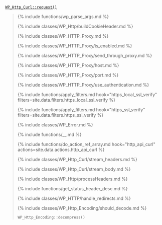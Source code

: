 <p><code><a href="https://developer.wordpress.org/reference/classes/wp_http_curl/request/">WP_Http_Curl::request()</a></code></p>

<blockquote>

{% include functions/wp_parse_args.md %}

{% include classes/WP_Http/buildCookieHeader.md %}

{% include classes/WP_HTTP_Proxy.md %}

{% include classes/WP_HTTP_Proxy/is_enabled.md %}

{% include classes/WP_HTTP_Proxy/send_through_proxy.md %}

{% include classes/WP_HTTP_Proxy/host.md %}

{% include classes/WP_HTTP_Proxy/port.md %}

{% include classes/WP_HTTP_Proxy/use_authentication.md %}

{% include functions/apply_filters.md hook="https_local_ssl_verify" filters=site.data.filters.https_local_ssl_verify %}

{% include functions/apply_filters.md hook="https_ssl_verify" filters=site.data.filters.https_ssl_verify %}

{% include classes/WP_Error.md %}

{% include functions/__.md %}

{% include functions/do_action_ref_array.md hook="http_api_curl" actions=site.data.actions.http_api_curl %}

{% include classes/WP_Http_Curl/stream_headers.md %}

{% include classes/WP_Http_Curl/stream_body.md %}

{% include classes/WP_Http/processHeaders.md %}

{% include functions/get_status_header_desc.md %}

{% include classes/WP_HTTP/handle_redirects.md %}

{% include classes/WP_Http_Encoding/should_decode.md %}

 `WP_Http_Encoding::decompress()`

</blockquote>
